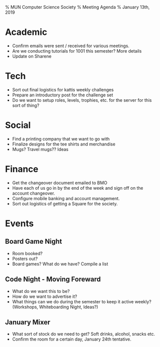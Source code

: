 % MUN Computer Science Society
% Meeting Agenda
% January 13th, 2019

# Academic

* Confirm emails were sent / received for various meetings.
* Are we conducting tutorials for 1001 this semester? More details
* Update on Sharene

# Tech

* Sort out final logistics for kattis weekly challenges
* Prepare an introductory post for the challenge set
* Do we want to setup roles, levels, trophies, etc. for the server for this sort of thing?

# Social

* Find a printing company that we want to go with
* Finalize designs for the tee shirts and merchandise
* Mugs? Travel mugs?? Ideas

# Finance

* Get the changeover document emailed to BMO
* Have each of us go in by the end of the week and sign off on the account changeover.
* Configure mobile banking and account management.
* Sort out logistics of getting a Square for the society.

# Events

## Board Game Night
* Room booked?
* Posters out?
* Board games? What do we have? Compile a list

## Code Night - Moving Foreward
* What do we want this to be? 
* How do we want to advertise it?
* What things can we do during the semester to keep it active weekly? (Workshops, Whiteboarding Night, Ideas?)

## January Mixer
* What sort of stock do we need to get? Soft drinks, alcohol, snacks etc.
* Confirm the room for a certain day, January 24th tentative.